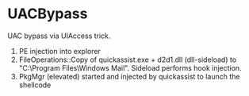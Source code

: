 # UACBypass
UAC bypass via UIAccess trick. 
1. PE injection into explorer
2. FileOperations::Copy of quickassist.exe + d2d1.dll (dll-sideload) to "C:\Program Files\Windows Mail". Sideload performs hook injection.
3. PkgMgr (elevated) started and injected by quickassist to launch the shellcode
